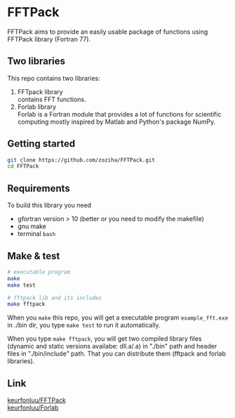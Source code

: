# FFTPack
FFTPack aims to provide an easily usable package of functions using FFTPack library (Fortran 77).

## Two libraries
This repo contains two libraries:
1. FFTpack library  
   contains FFT functions.
2. Forlab library  
   Forlab is a Fortran module that provides a lot of functions for scientific computing 
   mostly inspired by Matlab and Python's package NumPy.

## Getting started
```bash
git clone https://github.com/zoziha/FFTPack.git
cd FFTPack

```

## Requirements
To build this library you need
+ gfortran version > 10 (better or you need to modify the makefile)
+ gnu make
+ terminal `bash`

## Make & test
```bash
# executable program
make
make test

# fftpack lib and its includes
make fftpack

```
When you `make` this repo, you will get a executable program `example_fft.exe` in ./bin dir, you type `make test` 
to run it automatically.

When you type `make fftpack`, you will get two compiled library files (dynamic and static versions availabe: dll.a/.a) 
in "./bin" path and header files in "./bin/include" path. That you can distribute them (fftpack and forlab libraries).


## Link
[keurfonluu/FFTPack](https://github.com/keurfonluu/FFTPack)  
[keurfonluu/Forlab](https://github.com/keurfonluu/Forlab)